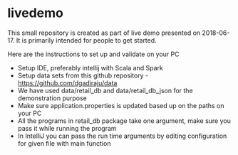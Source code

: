 # livedemo
This small repository is created as part of live demo presented on 2018-06-17.
It is primarily intended for people to get started.

Here are the instructions to set up and validate on your PC

* Setup IDE, preferably intellij with Scala and Spark
* Setup data sets from this github repository - https://github.com/dgadiraju/data
* We have used data/retail_db and data/retail_db_json for the demonstration purpose
* Make sure application.properties is updated based up on the paths on your PC
* All the programs in retail_db package take one argument, make sure you pass it while running the program
* In IntelliJ you can pass the run time arguments by editing configuration for given file with main function
